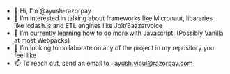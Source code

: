 - 👋 Hi, I’m @ayush-razorpay 
- 👀 I’m interested in talking about frameworks like Micronaut, libararies like lodash.js and ETL engines like Jolt/Bazzarvoice
- 🌱 I’m currently learning how to do more with Javascript. (Possibly Vanilla at most Webpacks)
- 💞️ I’m looking to collaborate on any of the project in my repository you feel like  
- 📫 To reach out, send an email to : ayush.vipul@razorpay.com

<!---
ayush-razorpay/ayush-razorpay is a ✨ special ✨ repository because its `README.md` (this file) appears on your GitHub profile.
You can click the Preview link to take a look at your changes.
--->
